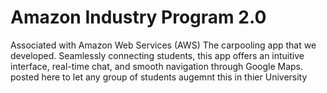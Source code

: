 # Amazon Industry Program 2.0
Associated with Amazon Web Services (AWS)
The carpooling app that we developed. Seamlessly connecting students, this app offers an intuitive interface, real-time chat, and smooth navigation through Google Maps.   
posted here to let any group of students augemnt this in thier University 
